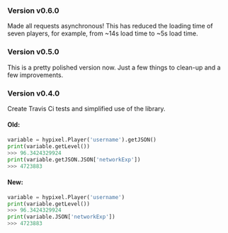 ### Version v0.6.0
Made all requests asynchronous! This has reduced the loading time of seven players, for example, from ~14s load time to ~5s load time.

### Version v0.5.0
This is a pretty polished version now. Just a few things to clean-up and a few improvements.

### Version v0.4.0
Create Travis Ci tests and simplified use of the library. 
#### Old:
```Python
variable = hypixel.Player('username').getJSON()
print(variable.getLevel())
>>> 96.3424329924
print(variable.getJSON.JSON['networkExp'])
>>> 4723883
```

#### New:
```Python
variable = hypixel.Player('username')
print(variable.getLevel())
>>> 96.3424329924
print(variable.JSON['networkExp'])
>>> 4723883
```